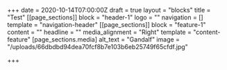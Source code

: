 +++
date = 2020-10-14T07:00:00Z
draft = true
layout = "blocks"
title = "Test"
[[page_sections]]
block = "header-1"
logo = ""
navigation = []
template = "navigation-header"
[[page_sections]]
block = "feature-1"
content = ""
headline = ""
media_alignment = "Right"
template = "content-feature"
[page_sections.media]
alt_text = "Gandalf"
image = "/uploads/66dbdbd94dea70fcf8b7e103b6eb25749f65cfdf.jpg"

+++
